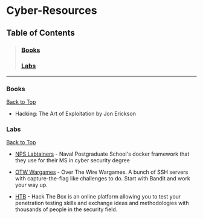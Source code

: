# Cyber-Resources

<!-- Begin Table of Contents-->

## Table of Contents

> ### [Books](#books)
> ### [Labs](#labs)

<!-- End Table of Contents-->

---

<!-- Begin List-->

### Books

[Back to Top](#)

* Hacking: The Art of Exploitation by Jon Erickson

### Labs

[Back to Top](#)

* [NPS Labtainers](https://nps.edu/web/c3o/labtainers) - Naval Postgraduate School's docker framework that they use for their MS in cyber security degree

* [OTW Wargames](https://overthewire.org/wargames/) - Over The Wire Wargames. A bunch of SSH servers with capture-the-flag like challenges to do. Start with Bandit and work your way up.

* [HTB](https://www.hackthebox.eu/) - Hack The Box is an online platform allowing you to test your penetration testing skills and exchange ideas and methodologies with thousands of people in the security field.

<!-- End List-->
